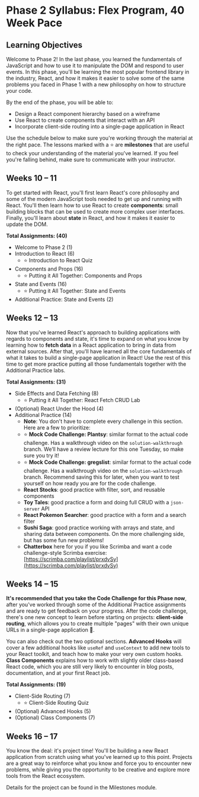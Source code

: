# Phase 2 Syllabus: Flex Program, 40 Week Pace

## Learning Objectives

Welcome to Phase 2! In the last phase, you learned the fundamentals of
JavaScript and how to use it to manipulate the DOM and respond to user events.
In this phase, you'll be learning the most popular frontend library in the
industry, React, and how it makes it easier to solve some of the same problems
you faced in Phase 1 with a new philosophy on how to structure your code.

By the end of the phase, you will be able to:

- Design a React component hierarchy based on a wireframe
- Use React to create components that interact with an API
- Incorporate client-side routing into a single-page application in React

Use the schedule below to make sure you're working through the material at
the right pace. The lessons marked with a ⭐️ are **milestones** that are useful
to check your understanding of the material you've learned. If you feel you're
falling behind, make sure to communicate with your instructor.

## Weeks 10 – 11

To get started with React, you'll first learn React's core philosophy and some
of the modern JavaScript tools needed to get up and running with React. You'll
then learn how to use React to create **components**: small building blocks that
can be used to create more complex user interfaces. Finally, you'll learn about
**state** in React, and how it makes it easier to update the DOM.

**Total Assignments: (40)**

- Welcome to Phase 2 (1)
- Introduction to React (6)
  - ⭐️ Introduction to React Quiz
- Components and Props (16)
  - ⭐️ Putting it All Together: Components and Props
- State and Events (16)
  - ⭐️ Putting it All Together: State and Events
- Additional Practice: State and Events (2)

## Weeks 12 – 13

Now that you've learned React's approach to building applications with regards
to components and state, it's time to expand on what you know by learning how to
**fetch data** in a React application to bring in data from external sources.
After that, you'll have learned all the core fundamentals of what it takes to
build a single-page application in React! Use the rest of this time to get more
practice putting all those fundamentals together with the Additional Practice
labs.

**Total Assignments: (31)**

- Side Effects and Data Fetching (8)
  - ⭐️ Putting it All Together: React Fetch CRUD Lab
- (Optional) React Under the Hood (4)
- Additional Practice (14)
  - **Note**: You don't have to complete every challenge in this section. Here
    are a few to prioritize:
  - ⭐️ **Mock Code Challenge: Plantsy**: similar format to the actual code
    challenge. Has a walkthrough video on the `solution-walkthrough` branch.
    We’ll have a review lecture for this one Tuesday, so make sure you try it!
  - ⭐️ **Mock Code Challenge: gregslist**: similar format to the actual code
    challenge. Has a walkthrough video on the `solution-walkthrough` branch.
    Recommend saving this for later, when you want to test yourself on how ready
    you are for the code challenge.
  - **React Stocks**: good practice with filter, sort, and reusable components
  - **Toy Tales**: good practice a form and doing full CRUD with a `json-server` API
  - **React Pokemon Searcher**: good practice with a form and a search filter
  - **Sushi Saga**: good practice working with arrays and state, and sharing
    data between components. On the more challenging side, but has some fun new
    problems!
  - **Chatterbox** here for you if you like Scrimba and want a code
    challenge-style Scrimba exercise:
    [https://scrimba.com/playlist/prxdvSy](https://scrimba.com/playlist/prxdvSy)

## Weeks 14 – 15

**It's recommended that you take the Code Challenge for this Phase now**,
after you've worked through some of the Additional Practice assignments and are
ready to get feedback on your progress. After the code challenge, there's one
new concept to learn before starting on projects: **client-side routing**, which
allows you to create multiple "pages" with their own unique URLs in a
single-page application 🤯.

You can also check out the two optional sections. **Advanced Hooks** will cover
a few additional hooks like `useRef` and `useContext` to add new tools to your
React toolkit, and teach how to make your very own custom hooks. **Class
Components** explains how to work with slightly older class-based React code,
which you are still very likely to encounter in blog posts, documentation, and
at your first React job.

**Total Assignments: (19)**

- Client-Side Routing (7)
  - ⭐️ Client-Side Routing Quiz
- (Optional) Advanced Hooks (5)
- (Optional) Class Components (7)

## Weeks 16 – 17

You know the deal: it's project time! You'll be building a new React application
from scratch using what you've learned up to this point. Projects are a great
way to reinforce what you know and force you to encounter new problems, while
giving you the opportunity to be creative and explore more tools from the React
ecosystem.

Details for the project can be found in the Milestones module.
